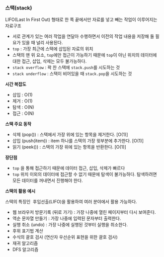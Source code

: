 ### 스택(stack)

LIFO(Last In First Out) 형태로 한 쪽 끝에서만 자료를 넣고 빼는 작업이 이루어지는 자료구조

- 서로 관계가 있는 여러 작업을 연달아 수행하면서 이전의 작업 내용을 저장해 둘 필요가 있을 때 널리 사용된다.
- `top` : 가장 최근에 스택에 삽입된 자료의 위치
- 스택의 맨 위 요소, `top`에만 접근이 가능하기 때문에 `top`이 아닌 위치의 데이터에 대한 접근, 삽입, 삭제는 모두 불가능하다.
- `stack overflow` : 꽉 찬 스택에 `stack.push`를 시도하는 것
- `stack underflow` : 스택이 비어있을 때 `stack.pop`을 시도하는 것

**시간 복잡도**

- 삽입 : O(1)
- 제거 : O(1)
- 탐색 : O(N)
- 접근 : O(N)

**스택 주요 동작**

- 삭제 (pop()) : 스택에서 가장 위에 있는 항목을 제거한다. [O(1)]
- 삽입 (push(item)) : item 하나를 스택의 가장 윗부분에 추가한다. [O(1)]
- 읽기 (peek()) : 스택의 가장 위에 있는 항목을 반환한다. [O(1)]

**장단점**

- `top` 을 통해 접근하기 때문에 데이터 접근, 삽입, 삭제가 빠르다
- `top` 위치 이외의 데이터에 접근할 수 없기 때문에 탐색이 불가능하다. 탐색하려면 모든 데이터를 꺼내면서 진행해야 한다.

**스택의 활용 예시**

스택의 특징인  후입선출(LIFO)을 활용하여 여러 분야에서 활용 가능하다.

- 웹 브라우저 방문기록 (뒤로 가기) : 가장 나중에 열린 페이지부터 다시 보여준다.
- 역순 문자열 만들기 : 가장 나중에 입력된 문자부터 출력한다.
- 실행 취소 (undo) : 가장 나중에 실행된 것부터 실행을 취소한다.
- 후위 표기법 계산
- 수식의 괄호 검사 (연산자 우선순위 표현을 위한 괄호 검사)
- 재귀 알고리즘
- DFS 알고리즘
